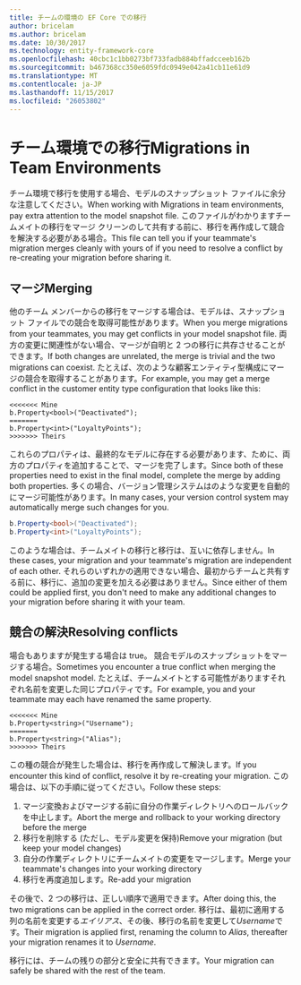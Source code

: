```yaml
---
title: チームの環境の EF Core での移行
author: bricelam
ms.author: bricelam
ms.date: 10/30/2017
ms.technology: entity-framework-core
ms.openlocfilehash: 40cbc1c1bb0273bf733fadb884bffadcceeb162b
ms.sourcegitcommit: b467368cc350e6059fdc0949e042a41cb11e61d9
ms.translationtype: MT
ms.contentlocale: ja-JP
ms.lasthandoff: 11/15/2017
ms.locfileid: "26053802"
---
```

<a name="migrations-in-team-environments"></a><span data-ttu-id="e88e5-102">チーム環境での移行</span><span class="sxs-lookup"><span data-stu-id="e88e5-102">Migrations in Team Environments</span></span>
===============================
<span data-ttu-id="e88e5-103">チーム環境で移行を使用する場合、モデルのスナップショット ファイルに余分な注意してください。</span><span class="sxs-lookup"><span data-stu-id="e88e5-103">When working with Migrations in team environments, pay extra attention to the model snapshot file.</span></span> <span data-ttu-id="e88e5-104">このファイルがわかりますチームメイトの移行をマージ クリーンのして共有する前に、移行を再作成して競合を解決する必要がある場合。</span><span class="sxs-lookup"><span data-stu-id="e88e5-104">This file can tell you if your teammate's migration merges cleanly with yours of if you need to resolve a conflict by re-creating your migration before sharing it.</span></span>

<a name="merging"></a><span data-ttu-id="e88e5-105">マージ</span><span class="sxs-lookup"><span data-stu-id="e88e5-105">Merging</span></span>
-------
<span data-ttu-id="e88e5-106">他のチーム メンバーからの移行をマージする場合は、モデルは、スナップショット ファイルでの競合を取得可能性があります。</span><span class="sxs-lookup"><span data-stu-id="e88e5-106">When you merge migrations from your teammates, you may get conflicts in your model snapshot file.</span></span> <span data-ttu-id="e88e5-107">両方の変更に関連性がない場合、マージが自明と 2 つの移行に共存させることができます。</span><span class="sxs-lookup"><span data-stu-id="e88e5-107">If both changes are unrelated, the merge is trivial and the two migrations can coexist.</span></span> <span data-ttu-id="e88e5-108">たとえば、次のような顧客エンティティ型構成にマージの競合を取得することがあります。</span><span class="sxs-lookup"><span data-stu-id="e88e5-108">For example, you may get a merge conflict in the customer entity type configuration that looks like this:</span></span>

    <<<<<<< Mine
    b.Property<bool>("Deactivated");
    =======
    b.Property<int>("LoyaltyPoints");
    >>>>>>> Theirs

<span data-ttu-id="e88e5-109">これらのプロパティは、最終的なモデルに存在する必要があります、ために、両方のプロパティを追加することで、マージを完了します。</span><span class="sxs-lookup"><span data-stu-id="e88e5-109">Since both of these properties need to exist in the final model, complete the merge by adding both properties.</span></span> <span data-ttu-id="e88e5-110">多くの場合、バージョン管理システムはのような変更を自動的にマージ可能性があります。</span><span class="sxs-lookup"><span data-stu-id="e88e5-110">In many cases, your version control system may automatically merge such changes for you.</span></span>

``` csharp
b.Property<bool>("Deactivated");
b.Property<int>("LoyaltyPoints");
```

<span data-ttu-id="e88e5-111">このような場合は、チームメイトの移行と移行は、互いに依存しません。</span><span class="sxs-lookup"><span data-stu-id="e88e5-111">In these cases, your migration and your teammate's migration are independent of each other.</span></span> <span data-ttu-id="e88e5-112">それらのいずれかの適用できない場合、最初からチームと共有する前に、移行に、追加の変更を加える必要はありません。</span><span class="sxs-lookup"><span data-stu-id="e88e5-112">Since either of them could be applied first, you don't need to make any additional changes to your migration before sharing it with your team.</span></span>

<a name="resolving-conflicts"></a><span data-ttu-id="e88e5-113">競合の解決</span><span class="sxs-lookup"><span data-stu-id="e88e5-113">Resolving conflicts</span></span>
-------------------
<span data-ttu-id="e88e5-114">場合もありますが発生する場合は true。 競合モデルのスナップショットをマージする場合。</span><span class="sxs-lookup"><span data-stu-id="e88e5-114">Sometimes you encounter a true conflict when merging the model snapshot model.</span></span> <span data-ttu-id="e88e5-115">たとえば、チームメイトとする可能性がありますそれぞれ名前を変更した同じプロパティです。</span><span class="sxs-lookup"><span data-stu-id="e88e5-115">For example, you and your teammate may each have renamed the same property.</span></span>

    <<<<<<< Mine
    b.Property<string>("Username");
    =======
    b.Property<string>("Alias");
    >>>>>>> Theirs

<span data-ttu-id="e88e5-116">この種の競合が発生した場合は、移行を再作成して解決します。</span><span class="sxs-lookup"><span data-stu-id="e88e5-116">If you encounter this kind of conflict, resolve it by re-creating your migration.</span></span> <span data-ttu-id="e88e5-117">この場合は、以下の手順に従ってください。</span><span class="sxs-lookup"><span data-stu-id="e88e5-117">Follow these steps:</span></span>

1. <span data-ttu-id="e88e5-118">マージ変換およびマージする前に自分の作業ディレクトリへのロールバックを中止します。</span><span class="sxs-lookup"><span data-stu-id="e88e5-118">Abort the merge and rollback to your working directory before the merge</span></span>
2. <span data-ttu-id="e88e5-119">移行を削除する (ただし、モデル変更を保持)</span><span class="sxs-lookup"><span data-stu-id="e88e5-119">Remove your migration (but keep your model changes)</span></span>
3. <span data-ttu-id="e88e5-120">自分の作業ディレクトリにチームメイトの変更をマージします。</span><span class="sxs-lookup"><span data-stu-id="e88e5-120">Merge your teammate's changes into your working directory</span></span>
4. <span data-ttu-id="e88e5-121">移行を再度追加します。</span><span class="sxs-lookup"><span data-stu-id="e88e5-121">Re-add your migration</span></span>

<span data-ttu-id="e88e5-122">その後で、2 つの移行は、正しい順序で適用できます。</span><span class="sxs-lookup"><span data-stu-id="e88e5-122">After doing this, the two migrations can be applied in the correct order.</span></span> <span data-ttu-id="e88e5-123">移行は、最初に適用する列の名前を変更する*エイリアス*、その後、移行の名前を変更して*Username*です。</span><span class="sxs-lookup"><span data-stu-id="e88e5-123">Their migration is applied first, renaming the column to *Alias*, thereafter your migration renames it to *Username*.</span></span>

<span data-ttu-id="e88e5-124">移行には、チームの残りの部分と安全に共有できます。</span><span class="sxs-lookup"><span data-stu-id="e88e5-124">Your migration can safely be shared with the rest of the team.</span></span>
